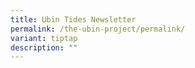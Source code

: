 ```yaml
---
title: Ubin Tides Newsletter
permalink: /the-ubin-project/permalink/
variant: tiptap
description: ""
---
```

<p></p>